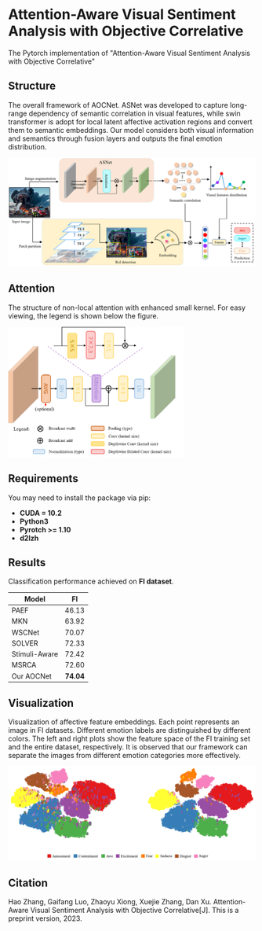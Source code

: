 # Attention-Aware Visual Sentiment Analysis with Objective Correlative


The Pytorch implementation of "Attention-Aware Visual Sentiment Analysis with Objective Correlative"

## Structure

The overall framework of AOCNet. ASNet was developed to capture long-range dependency of semantic correlation in visual features, while swin transformer is adopt for local latent affective activation regions and convert them to semantic embeddings. Our model considers both visual information and semantics through fusion layers and outputs the final emotion distribution.

![network structure](imgs/structure.png)



## Attention

The structure of non-local attention with enhanced small kernel. For easy viewing, the legend is shown below the figure.

<img src="imgs/attention.png" alt="network structure" style="zoom:35%;" />



## Requirements

You may need to install the package via pip:

* **CUDA = 10.2**
* **Python3**
* **Pyrotch >= 1.10**
* **d2lzh**



## Results

Classification performance achieved on **FI dataset**.


| Model         |    FI     |
| ------------- | :-------: |
| PAEF          |   46.13   |
| MKN           |   63.92   |
| WSCNet        |   70.07   |
| SOLVER        |   72.33   |
| Stimuli-Aware |   72.42   |
| MSRCA         |   72.60   |
| Our AOCNet    | **74.04** |

## Visualization

Visualization of affective feature embeddings. Each point represents an image in FI datasets. Different emotion labels are distinguished by different colors. The left and right plots show the feature space of the FI training set and the entire dataset, respectively. It is observed that our framework can separate the images from different emotion categories more effectively.

![visualization](imgs/visualization.png)



## Citation

Hao Zhang, Gaifang Luo, Zhaoyu Xiong, Xuejie Zhang, Dan Xu. Attention-Aware Visual Sentiment Analysis with Objective Correlative[J]. This is a preprint version, 2023.